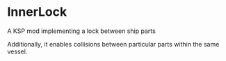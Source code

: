 # InnerLock
A KSP mod implementing a lock between ship parts

Additionally, it enables collisions between particular parts within the same vessel.
